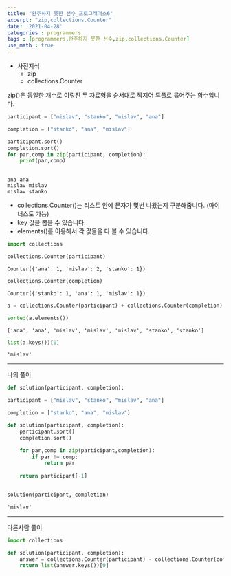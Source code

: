 ```yaml
---
title: "완주하지 못한 선수_프로그래머스6"
excerpt: "zip,collections.Counter"
date: '2021-04-28'
categories : programmers
tags : [programmers,완주하지 못한 선수,zip,collections.Counter]
use_math : true
---
```




* 사전지식
    * zip
    * collections.Counter

zip()은 동일한 개수로 이뤄진 두 자료형을 순서대로 짝지어 튜플로 묶어주는 함수입니다.


```python
participant = ["mislav", "stanko", "mislav", "ana"]
```


```python
completion = ["stanko", "ana", "mislav"]
```


```python
participant.sort()
completion.sort()
for par,comp in zip(participant, completion):
    print(par,comp)
    
```

    ana ana
    mislav mislav
    mislav stanko


* collections.Counter()는 리스트 안에 문자가 몇번 나왔는지 구분해줍니다. (마이너스도 가능)
* key 값을 뽑을 수 있습니다.
* elements()를 이용해서 각 값들을 다 볼 수 있습니다.


```python
import collections
```


```python
collections.Counter(participant)
```




    Counter({'ana': 1, 'mislav': 2, 'stanko': 1})




```python
collections.Counter(completion)
```




    Counter({'stanko': 1, 'ana': 1, 'mislav': 1})




```python
a = collections.Counter(participant) + collections.Counter(completion)
```


```python
sorted(a.elements())
```




    ['ana', 'ana', 'mislav', 'mislav', 'mislav', 'stanko', 'stanko']




```python
list(a.keys())[0]
```




    'mislav'



---
나의 풀이


```python
def solution(participant, completion):
```


```python
participant = ["mislav", "stanko", "mislav", "ana"]
```


```python
completion = ["stanko", "ana", "mislav"]
```


```python
def solution(participant, completion):
    participant.sort()
    completion.sort()

    for par,comp in zip(participant,completion):
        if par != comp:
            return par
    
    return participant[-1]
    
```


```python
solution(participant, completion)
```




    'mislav'



---
다른사람 풀이


```python
import collections

def solution(participant, completion):
    answer = collections.Counter(participant) - collections.Counter(completion)
    return list(answer.keys())[0]
```


```python

```
